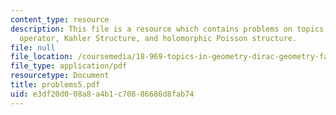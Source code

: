 ```yaml
---
content_type: resource
description: This file is a resource which contains problems on topics like Dolbeault
  operator, Kahler Structure, and holomorphic Poisson structure.
file: null
file_location: /coursemedia/18-969-topics-in-geometry-dirac-geometry-fall-2006/e3df20d008a8a4b1c70886686d8fab74_problems5.pdf
file_type: application/pdf
resourcetype: Document
title: problems5.pdf
uid: e3df20d0-08a8-a4b1-c708-86686d8fab74
---
```

